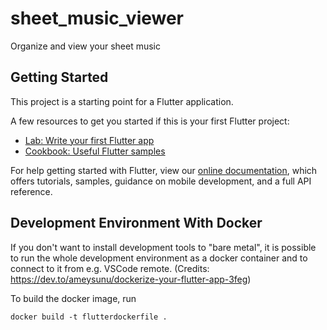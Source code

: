 # sheet_music_viewer

Organize and view your sheet music

## Getting Started

This project is a starting point for a Flutter application.

A few resources to get you started if this is your first Flutter project:

- [Lab: Write your first Flutter app](https://flutter.dev/docs/get-started/codelab)
- [Cookbook: Useful Flutter samples](https://flutter.dev/docs/cookbook)

For help getting started with Flutter, view our
[online documentation](https://flutter.dev/docs), which offers tutorials,
samples, guidance on mobile development, and a full API reference.


## Development Environment With Docker 

If you don't want to install development tools to "bare metal", it is possible to 
run the whole development environment as a docker container and to connect to it 
from e.g. VSCode remote. (Credits: https://dev.to/ameysunu/dockerize-your-flutter-app-3feg)

To build the docker image, run 

    docker build -t flutterdockerfile .